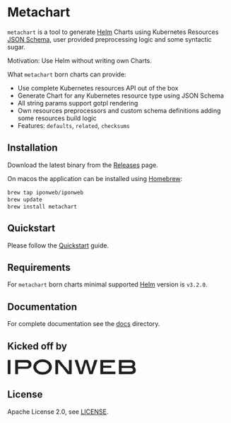 # Metachart

`metachart` is a tool to generate [Helm](https://helm.sh/) Charts using
Kubernetes Resources [JSON Schema](https://json-schema.org/), user provided
preprocessing logic and some syntactic sugar.

Motivation: Use Helm without writing own Charts.

What `metachart` born charts can provide:
- Use complete Kubernetes resources API out of the box
- Generate Chart for any Kubernetes resource type using JSON Schema
- All string params support gotpl rendering
- Own resources preprocessors and custom schema definitions adding some
  resources build logic
- Features: `defaults`, `related`, `checksums`

## Installation

Download the latest binary from the [Releases](/releases) page.

On macos the application can be installed using [Homebrew](https://brew.sh/):

```shell
brew tap iponweb/iponweb
brew update
brew install metachart
```

## Quickstart

Please follow the [Quickstart](docs/quickstart.md) guide.

## Requirements

For `metachart` born charts minimal supported [Helm](https://helm.sh/) version
is `v3.2.0`.

## Documentation

For complete documentation see the [docs](docs) directory.

## Kicked off by

![](assets/iponweb-logo.png)

## License

Apache License 2.0, see [LICENSE](LICENCE).
